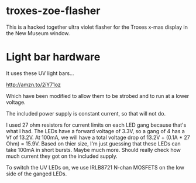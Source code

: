 # troxes-zoe-flasher

This is a hacked together ultra violet flasher for the Troxes x-mas display in the New Museum window.

# Light bar hardware

It uses these UV light bars...

http://amzn.to/2iY71oz

Which have been modified to allow them to be strobed and to run at a lower voltage.

The included power supply is constant current, so that will not do.

I used 27 ohm resistors for current limits on each LED gang because that's what I had. The LEDs have a forward voltage of 3.3V, so a gang of 4 has a Vf of 13.2V. At 100mA, we will have a total voltage drop of 13.2V + (0.1A * 27 Ohm) = 15.9V. Based on thier size, I'm just guessing that these LEDs can take 100mA in short bursts. Maybe much more. Should really check how much current they got on the included supply.

 

To switch the UV LEDs on, we use IRLB8721 N-chan MOSFETS on the low side of the ganged LEDs.  
